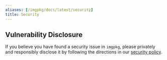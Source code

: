 ```yaml
---
aliases: [/imgpkg/docs/latest/security]
title: Security
---
```


## Vulnerability Disclosure

If you believe you have found a security issue in `imgpkg`, please privately and responsibly disclose it by following the directions in our [security policy](/shared/docs/latest/security-policy).
